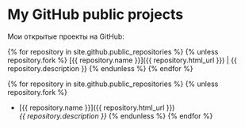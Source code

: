 ﻿My GitHub public projects 
=========================

Мои открытые проекты на GitHub:

{% for repository in site.github.public_repositories %}
  {% unless repository.fork %}
[{{ repository.name }}]({{ repository.html_url }}) | {{ repository.description }}
  {% endunless %}
{% endfor %}

{% for repository in site.github.public_repositories %}
  {% unless repository.fork %}
* [{{ repository.name }}]({{ repository.html_url }})  
  *{{ repository.description }}*
  {% endunless %}
{% endfor %}
